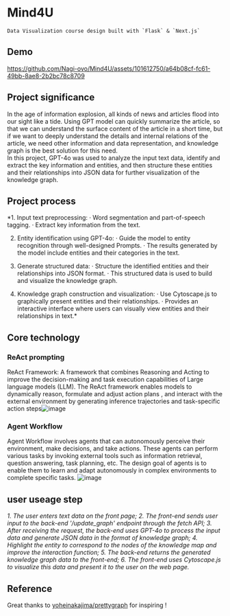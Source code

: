 # Mind4U 
    Data Visualization course design built with `Flask` & `Next.js`

## Demo


https://github.com/Nagi-ovo/Mind4U/assets/101612750/a64b08cf-fc61-49bb-8ae8-2b2bc78c8709


## Project significance

  In the age of information explosion, all kinds of news and articles flood into our sight like a tide. Using GPT model can quickly summarize the article, so that we can understand the surface content of the article in a short time, but if we want to deeply understand the details and internal relations of the article, we need other information and data representation, and knowledge graph is the best solution for this need.  
  In this project, GPT-4o was used to analyze the input text data, identify and extract the key information and entities, and then structure these entities and their relationships into JSON data for further visualization of the knowledge graph.

## Project process

  *1. Input text preprocessing:
   · Word segmentation and part-of-speech tagging.
   · Extract key information from the text.

  2. Entity identification using GPT-4o:
   · Guide the model to entity recognition through well-designed Prompts.
   · The results generated by the model include entities and their categories in the text.

  3. Generate structured data:
   · Structure the identified entities and their relationships into JSON format.
   · This structured data is used to build and visualize the knowledge graph.

  4. Knowledge graph construction and visualization:
   · Use Cytoscape.js to graphically present entities and their relationships.
   · Provides an interactive interface where users can visually view entities and their relationships in text.*

## Core technology

### ReAct prompting

   ReAct Framework: A framework that combines Reasoning and Acting to improve the decision-making and task execution capabilities of Large language models (LLM). The ReAct framework enables models to dynamically reason, formulate and adjust action plans , and interact with the external environment by generating inference trajectories and task-specific action steps![image](https://github.com/Nagi-ovo/Mind4U/assets/156211821/890f8b16-a879-489e-abae-3622c52dfb39)

### Agent Workflow

   Agent Workflow involves agents that can autonomously perceive their environment, make decisions, and take actions. These agents can perform various tasks by invoking external tools such as information retrieval, question answering, task planning, etc. The design goal of agents is to enable them to learn and adapt autonomously in complex environments to complete specific tasks. ![image](https://github.com/Nagi-ovo/Mind4U/assets/156211821/bb8bb77f-93f6-4277-8c34-ef6434bcd276)

## user useage step

 *1. The user enters text data on the front page;
  2. The front-end sends user input to the back-end '/update_graph' endpoint through the fetch API;
  3. After receiving the request, the back-end uses GPT-4o to process the input data and generate JSON data in the format of knowledge graph;
  4. Highlight the entity to correspond to the nodes of the knowledge map and improve the interaction function;
  5. The back-end returns the generated knowledge graph data to the front-end;
  6. The front-end uses Cytoscape.js to visualize this data and present it to the user on the web page.*

## Reference

Great thanks to [yoheinakajima/prettygraph](https://github.com/yoheinakajima/prettygraph) for inspiring !
